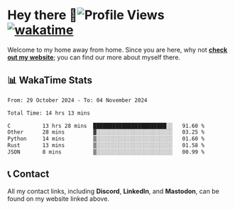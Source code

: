 # Hey there :wave:![Profile Views](https://komarev.com/ghpvc/?username=skifli) [![wakatime](https://wakatime.com/badge/user/b4317b02-0c6d-457b-82a4-a448b8a8d1df.svg)](https://wakatime.com/@b4317b02-0c6d-457b-82a4-a448b8a8d1df)

Welcome to my home away from home. Since you are here, why not [**check out my website**](https://skifli.github.io); you can find our more about myself there.

## 📊 WakaTime Stats

<!--START_SECTION:waka-->

```txt
From: 29 October 2024 - To: 04 November 2024

Total Time: 14 hrs 13 mins

C          13 hrs 28 mins  ███████████████████████░░   91.60 %
Other      28 mins         ▓░░░░░░░░░░░░░░░░░░░░░░░░   03.25 %
Python     14 mins         ▒░░░░░░░░░░░░░░░░░░░░░░░░   01.60 %
Rust       13 mins         ▒░░░░░░░░░░░░░░░░░░░░░░░░   01.58 %
JSON       8 mins          ▒░░░░░░░░░░░░░░░░░░░░░░░░   00.99 %
```

<!--END_SECTION:waka-->

## 📞 Contact

All my contact links, including **Discord**, **LinkedIn**, and **Mastodon**, can be found on my website linked above.
